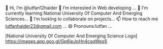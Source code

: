 👋 Hi, I’m @lutfan12haider
👀 I’m interested in Web developing ...
🌱 I’m currently learning National University Of Computer And Emerging Sciences...
💞️ I’m looking to collaborate on projects...
📫 How to reach me lutfanhaider22@gmail.com ...
😄 Pronouns:lutfan ...

[National University Of Computer And Emerging Science Logo] https://images.app.goo.gl/Gp6jpJpHn4csqWeq5
